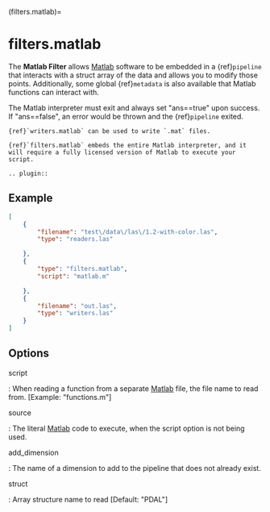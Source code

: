 (filters.matlab)=

# filters.matlab

The **Matlab Filter** allows [Matlab] software to be embedded in a
{ref}`pipeline` that interacts with a struct array of the data and allows
you to modify those points. Additionally, some global {ref}`metadata` is also
available that Matlab functions can interact with.

The Matlab interpreter must exit and always set "ans==true" upon success. If
"ans==false", an error would be thrown and the {ref}`pipeline` exited.

```{seealso}
{ref}`writers.matlab` can be used to write `.mat` files.
```

```{note}
{ref}`filters.matlab` embeds the entire Matlab interpreter, and it
will require a fully licensed version of Matlab to execute your script.
```

```{eval-rst}
.. plugin::
```

## Example

```json
[
    {
        "filename": "test\/data\/las\/1.2-with-color.las",
        "type": "readers.las"

    },
    {
        "type": "filters.matlab",
        "script": "matlab.m"

    },
    {
        "filename": "out.las",
        "type": "writers.las"
    }
]
```

## Options

script

: When reading a function from a separate [Matlab] file, the file name to read
  from. \[Example: "functions.m"\]

source

: The literal [Matlab] code to execute, when the script option is not
  being used.

add_dimension

: The name of a dimension to add to the pipeline that does not already exist.

struct

: Array structure name to read \[Default: "PDAL"\]

```{include} filter_opts.md
```

[matlab]: https://www.mathworks.com/products/matlab.html
